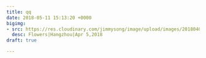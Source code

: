 ```yaml
---
title: qq
date: 2018-05-11 15:13:20 +0000
bigimg:
- src: https://res.cloudinary.com/jimmysong/image/upload/images/2018040501.jpg
  desc: Flowers|Hangzhou|Apr 5,2018
draft: true

---
```


